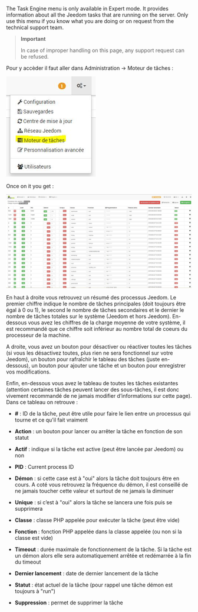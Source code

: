 The Task Engine menu is only available in Expert mode. It provides information about all the Jeedom tasks that are running on the server. Only use this menu if you know what you are doing or on request from the technical support team.

> **Important**
>
> In case of improper handling on this page, any support request can be refused.

Pour y accèder il faut aller dans Administration → Moteur de tâches :

![](../images/cron.JPG)

Once on it you get :

![](../images/cron1.JPG)

En haut à droite vous retrouvez un résumé des processus Jeedom. Le premier chiffre indique le nombre de tâches principales (doit toujours être égal à 0 ou 1), le second le nombre de tâches secondaires et le dernier le nombre de tâches totales sur le système (Jeedom et hors Jeedom). En-dessous vous avez les chiffres de la charge moyenne de votre système, il est recommandé que ce chiffre soit inférieur au nombre total de coeurs du processeur de la machine.

A droite, vous avez un bouton pour désactiver ou réactiver toutes les tâches (si vous les désactivez toutes, plus rien ne sera fonctionnel sur votre Jeedom), un bouton pour rafraîchir le tableau des tâches (juste en-dessous), un bouton pour ajouter une tâche et un bouton pour enregistrer vos modifications.

Enfin, en-dessous vous avez le tableau de toutes les tâches existantes (attention certaines tâches peuvent lancer des sous-tâches, il est donc vivement recommandé de ne jamais modifier d’informations sur cette page). Dans ce tableau on retrouve :

-   **\#** : ID de la tâche, peut être utile pour faire le lien entre un processus qui tourne et ce qu’il fait vraiment

-   **Action** : un bouton pour lancer ou arrêter la tâche en fonction de son statut

-   **Actif** : indique si la tâche est active (peut être lancée par Jeedom) ou non

-   **PID** : Current process ID

-   **Démon** : si cette case est à "oui" alors la tâche doit toujours être en cours. A coté vous retrouvez la fréquence du démon, il est conseillé de ne jamais toucher cette valeur et surtout de ne jamais la diminuer

-   **Unique** : si c’est à "oui" alors la tâche se lancera une fois puis se supprimera

-   **Classe** : classe PHP appelée pour exécuter la tâche (peut être vide)

-   **Fonction** : fonction PHP appelée dans la classe appelée (ou non si la classe est vide)

-   **Timeout** : durée maximale de fonctionnement de la tâche. Si la tâche est un démon alors elle sera automatiquement arrêtée et redémarrée à la fin du timeout

-   **Dernier lancement** : date de dernier lancement de la tâche

-   **Statut** : état actuel de la tâche (pour rappel une tâche démon est toujours à "run")

-   **Suppression** : permet de supprimer la tâche


